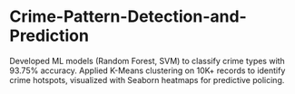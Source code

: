 # Crime-Pattern-Detection-and-Prediction
Developed ML models (Random Forest, SVM) to classify crime types with 93.75% accuracy. Applied K-Means clustering on 10K+ records to identify crime hotspots, visualized with Seaborn heatmaps for predictive policing.
